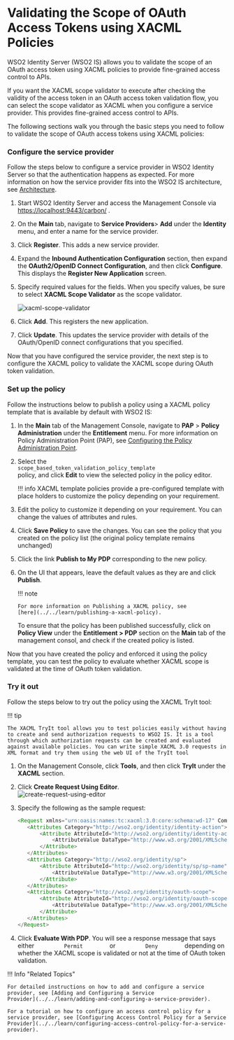 # Validating the Scope of OAuth Access Tokens using XACML Policies

WSO2 Identity Server (WSO2 IS) allows you to validate the scope of an
OAuth access token using XACML policies to provide fine-grained access
control to APIs.

If you want the XACML scope validator to execute after checking the
validity of the access token in an OAuth access token validation flow,
you can select the scope validator as XACML when you configure a service
provider. This provides fine-grained access control to APIs.

The following sections walk you through the basic steps
you need to follow to validate the scope of OAuth access tokens using
XACML policies:

### Configure the service provider

Follow the steps below to configure a service provider in WSO2 Identity
Server so that the authentication happens as expected. For more
information on how the service provider fits into the WSO2 IS
architecture, see [Architecture](../../get-started/architecture).

1.  Start WSO2 Identity Server and access the Management Console via
    <https://localhost:9443/carbon/> .

2.  On the **Main** tab, navigate to **Service Providers**\> **Add**
    under the **Identity** menu, and enter a name for the service
    provider.

3.  Click **Register**. This adds a new service provider.

4.  Expand the **Inbound Authentication Configuration** section, then
    expand the **OAuth2/OpenID Connect Configuration**, and then click
    **Configure**. This displays the **Register New Application**
    screen.

5.  Specify required values for the fields. When you specify values, be
    sure to select **XACML Scope Validator** as the scope validator.  
    
    ![xacml-scope-validator](../../assets/img/tutorials/xacml-scope-validator.png)
    
6.  Click **Add**. This registers the new application.

7.  Click **Update**. This updates the service provider with details of
    the OAuth/OpenID connect configurations that you specified.

Now that you have configured the service provider, the next step is to
configure the XACML policy to validate the XACML scope during OAuth
token validation.

### Set up the policy

Follow the instructions below to publish a policy using a XACML policy
template that is available by default with WSO2 IS:

1.  In the **Main** tab of the Management Console, navigate to
    **PAP** \> **Policy Administration** under the **Entitlement** menu.
    For more information on Policy Administration Point (PAP), see
    [Configuring the Policy Administration
    Point](../../learn/configuring-the-policy-administration-point).
    
2.  Select the
    `                       scope_based_token_validation_policy_template                     `
    policy, and click **Edit** to view the selected policy in the policy
    editor.

    !!! info
		XACML template policies provide a pre-configured template with place
		holders to customize the policy depending on your requirement.

3.  Edit the policy to customize it depending on your requirement. You
    can change the values of attributes and rules.

4.  Click **Save Policy** to save the changes. You can see the policy
    that you created on the policy list (the original policy template
    remains unchanged)

5.  Click the link **Publish to My PDP** corresponding to the new
    policy.
6.  On the UI that appears, leave the default values as they are and
    click **Publish**.

    !!! note
    
        For more information on Publishing a XACML policy, see
        [here](../../learn/publishing-a-xacml-policy).
    

    To ensure that the policy has been published successfully, click on
    **Policy View** under the **Entitlement \> PDP** section on the
    **Main** tab of the management consol, and check if the created
    policy is listed.

Now that you have created the policy and enforced it using the policy
template, you can test the policy to evaluate whether XACML scope is
validated at the time of OAuth token validation.

### Try it out

Follow the steps below to try out the policy using the XACML TryIt tool:

!!! tip
    
    The XACML TryIt tool allows you to test policies easily without having
    to create and send authorization requests to WSO2 IS. It is a tool
    through which authorization requests can be created and evaluated
    against available policies. You can write simple XACML 3.0 requests in
    XML format and try them using the web UI of the TryIt tool
    

1.  On the Management Console, click **Tools**, and then click
    **TryIt** under the **XACML** section.
    
2.  Click **Create Request Using Editor**.  
    ![create-request-using-editor](../../assets/img/tutorials/create-request-using-editor.png)
    
3.  Specify the following as the sample request:

    ``` java
    <Request xmlns="urn:oasis:names:tc:xacml:3.0:core:schema:wd-17" CombinedDecision="false" ReturnPolicyIdList="false">
       <Attributes Category="http://wso2.org/identity/identity-action">
           <Attribute AttributeId="http://wso2.org/identity/identity-action/action-name" IncludeInResult="false">
               <AttributeValue DataType="http://www.w3.org/2001/XMLSchema#string">token_validation</AttributeValue>
           </Attribute>
       </Attributes>
       <Attributes Category="http://wso2.org/identity/sp">
           <Attribute AttributeId="http://wso2.org/identity/sp/sp-name" IncludeInResult="false">
               <AttributeValue DataType="http://www.w3.org/2001/XMLSchema#string">test_server</AttributeValue>
           </Attribute>
       </Attributes>
       <Attributes Category="http://wso2.org/identity/oauth-scope">
           <Attribute AttributeId="http://wso2.org/identity/oauth-scope/scope-name" IncludeInResult="true">
               <AttributeValue DataType="http://www.w3.org/2001/XMLSchema#string">SCOPE_1</AttributeValue>
           </Attribute>
       </Attributes>
    </Request>
    ```

4.  Click **Evaluate With PDP**. You will see a response message that
    says either `          Permit         ` or `          Deny         `
    depending on whether the XACML scope is validated or not at the time
    of OAuth token validation.


!!! Info "Related Topics"

	For detailed instructions on how to add and configure a service
	provider, see [Adding and Configuring a Service
	Provider](../../learn/adding-and-configuring-a-service-provider).

	For a tutorial on how to configure an access control policy for a
	service provider, see [Configuring Access Control Policy for a Service
	Provider](../../learn/configuring-access-control-policy-for-a-service-provider).
